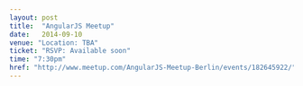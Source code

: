 ```yaml
---
layout: post
title:  "AngularJS Meetup"
date:   2014-09-10
venue: "Location: TBA"
ticket: "RSVP: Available soon"
time: "7:30pm"
href: "http://www.meetup.com/AngularJS-Meetup-Berlin/events/182645922/"
---
```

<!-- fill in the URL of your event host page if you haven't enough information for a detail page, so the event link won't point on the detail page at all -->

